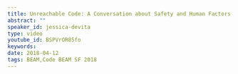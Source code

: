 ```yaml
---
title: Unreachable Code: A Conversation about Safety and Human Factors - Code BEAM SF
abstract: ""
speaker_id: jessica-devita
type: video
youtube_id: BSPVrOR85fo
keywords: 
date: 2018-04-12
tags: BEAM,Code BEAM SF 2018
---
```



